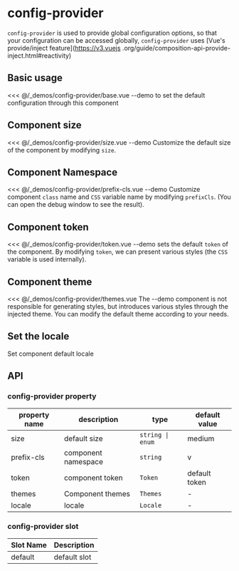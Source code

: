 # config-provider

`config-provider` is used to provide global configuration options, so that your configuration can be accessed globally, `config-provider` uses [Vue's provide/inject feature](https://v3.vuejs .org/guide/composition-api-provide-inject.html#reactivity)

## Basic usage

<<< @/_demos/config-provider/base.vue
--demo to set the default configuration through this component

## Component size

<<< @/_demos/config-provider/size.vue
--demo Customize the default size of the component by modifying `size`.
## Component Namespace

<<< @/_demos/config-provider/prefix-cls.vue
--demo Customize component `class` name and `CSS` variable name by modifying `prefixCls`. (You can open the debug window to see the result).

## Component token

<<< @/_demos/config-provider/token.vue
--demo sets the default `token` of the component. By modifying `token`, we can present various styles (the `CSS` variable is used internally).

## Component theme

<<< @/_demos/config-provider/themes.vue
The --demo component is not responsible for generating styles, but introduces various styles through the injected theme. You can modify the default theme according to your needs.
## Set the locale

Set component default locale

## API

### config-provider property

property name | description | type | default value |
| ----- | ------- | --------- | ----- |
| size | default size | `string \| enum` | medium
| prefix-cls | component namespace | `string` | v
| token | component token | `Token` | default token
| themes | Component themes | `Themes` | -
| locale | locale | `Locale` | -

### config-provider slot

| Slot Name | Description |
| :----- | :------- |
| default | default slot |
